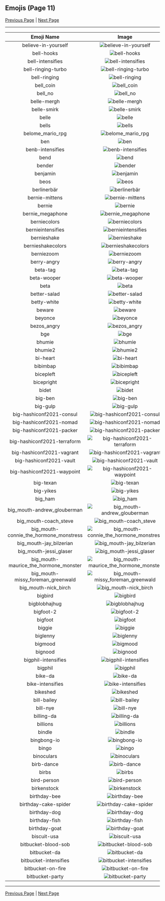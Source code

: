 
## Emojis (Page 11)

[Previous Page](/docs/hc/page-b-0010.md)
  | [Next Page](/docs/hc/page-b-0012.md)

<hr />

|Emoji Name|Image|
| :-: | :-: |
|believe-in-yourself| ![believe-in-yourself](/emojis/hc/believe-in-yourself.png)|
|bell-hooks| ![bell-hooks](/emojis/hc/bell-hooks.png)|
|bell-intensifies| ![bell-intensifies](/emojis/hc/bell-intensifies.gif)|
|bell-ringing-turbo| ![bell-ringing-turbo](/emojis/hc/bell-ringing-turbo.gif)|
|bell-ringing| ![bell-ringing](/emojis/hc/bell-ringing.gif)|
|bell_coin| ![bell_coin](/emojis/hc/bell_coin.png)|
|bell_no| ![bell_no](/emojis/hc/bell_no.png)|
|belle-mergh| ![belle-mergh](/emojis/hc/belle-mergh.png)|
|belle-smirk| ![belle-smirk](/emojis/hc/belle-smirk.gif)|
|belle| ![belle](/emojis/hc/belle.png)|
|bells| ![bells](/emojis/hc/bells.png)|
|belome_mario_rpg| ![belome_mario_rpg](/emojis/hc/belome_mario_rpg.png)|
|ben| ![ben](/emojis/hc/ben.png)|
|benb-intensifies| ![benb-intensifies](/emojis/hc/benb-intensifies.gif)|
|bend| ![bend](/emojis/hc/bend.png)|
|bender| ![bender](/emojis/hc/bender.gif)|
|benjamin| ![benjamin](/emojis/hc/benjamin.jpg)|
|beos| ![beos](/emojis/hc/beos.png)|
|berlinerbär| ![berlinerbär](/emojis/hc/berlinerbär.png)|
|bernie-mittens| ![bernie-mittens](/emojis/hc/bernie-mittens.png)|
|bernie| ![bernie](/emojis/hc/bernie.png)|
|bernie_megaphone| ![bernie_megaphone](/emojis/hc/bernie_megaphone.jpg)|
|berniecolors| ![berniecolors](/emojis/hc/berniecolors.gif)|
|bernieintensifies| ![bernieintensifies](/emojis/hc/bernieintensifies.gif)|
|bernieshake| ![bernieshake](/emojis/hc/bernieshake.gif)|
|bernieshakecolors| ![bernieshakecolors](/emojis/hc/bernieshakecolors.gif)|
|berniezoom| ![berniezoom](/emojis/hc/berniezoom.gif)|
|berry-angry| ![berry-angry](/emojis/hc/berry-angry.png)|
|beta-tag| ![beta-tag](/emojis/hc/beta-tag.png)|
|beta-wooper| ![beta-wooper](/emojis/hc/beta-wooper.png)|
|beta| ![beta](/emojis/hc/beta.png)|
|better-salad| ![better-salad](/emojis/hc/better-salad.png)|
|betty-white| ![betty-white](/emojis/hc/betty-white.jpg)|
|beware| ![beware](/emojis/hc/beware.png)|
|beyonce| ![beyonce](/emojis/hc/beyonce.png)|
|bezos_angry| ![bezos_angry](/emojis/hc/bezos_angry.png)|
|bge| ![bge](/emojis/hc/bge.jpg)|
|bhumie| ![bhumie](/emojis/hc/bhumie.png)|
|bhumie2| ![bhumie2](/emojis/hc/bhumie2.png)|
|bi-heart| ![bi-heart](/emojis/hc/bi-heart.png)|
|bibimbap| ![bibimbap](/emojis/hc/bibimbap.png)|
|bicepleft| ![bicepleft](/emojis/hc/bicepleft.png)|
|bicepright| ![bicepright](/emojis/hc/bicepright.png)|
|bidet| ![bidet](/emojis/hc/bidet.jpg)|
|big-ben| ![big-ben](/emojis/hc/big-ben.png)|
|big-gulp| ![big-gulp](/emojis/hc/big-gulp.gif)|
|big-hashiconf2021-consul| ![big-hashiconf2021-consul](/emojis/hc/big-hashiconf2021-consul.png)|
|big-hashiconf2021-nomad| ![big-hashiconf2021-nomad](/emojis/hc/big-hashiconf2021-nomad.png)|
|big-hashiconf2021-packer| ![big-hashiconf2021-packer](/emojis/hc/big-hashiconf2021-packer.png)|
|big-hashiconf2021-terraform| ![big-hashiconf2021-terraform](/emojis/hc/big-hashiconf2021-terraform.png)|
|big-hashiconf2021-vagrant| ![big-hashiconf2021-vagrant](/emojis/hc/big-hashiconf2021-vagrant.png)|
|big-hashiconf2021-vault| ![big-hashiconf2021-vault](/emojis/hc/big-hashiconf2021-vault.png)|
|big-hashiconf2021-waypoint| ![big-hashiconf2021-waypoint](/emojis/hc/big-hashiconf2021-waypoint.png)|
|big-texan| ![big-texan](/emojis/hc/big-texan.png)|
|big-yikes| ![big-yikes](/emojis/hc/big-yikes.png)|
|big_ham| ![big_ham](/emojis/hc/big_ham.gif)|
|big_mouth-andrew_glouberman| ![big_mouth-andrew_glouberman](/emojis/hc/big_mouth-andrew_glouberman.png)|
|big_mouth-coach_steve| ![big_mouth-coach_steve](/emojis/hc/big_mouth-coach_steve.png)|
|big_mouth-connie_the_hormone_monstress| ![big_mouth-connie_the_hormone_monstress](/emojis/hc/big_mouth-connie_the_hormone_monstress.png)|
|big_mouth-jay_bilzerian| ![big_mouth-jay_bilzerian](/emojis/hc/big_mouth-jay_bilzerian.png)|
|big_mouth-jessi_glaser| ![big_mouth-jessi_glaser](/emojis/hc/big_mouth-jessi_glaser.png)|
|big_mouth-maurice_the_hormone_monster| ![big_mouth-maurice_the_hormone_monster](/emojis/hc/big_mouth-maurice_the_hormone_monster.png)|
|big_mouth-missy_foreman_greenwald| ![big_mouth-missy_foreman_greenwald](/emojis/hc/big_mouth-missy_foreman_greenwald.png)|
|big_mouth-nick_birch| ![big_mouth-nick_birch](/emojis/hc/big_mouth-nick_birch.png)|
|bigbird| ![bigbird](/emojis/hc/bigbird.gif)|
|bigblobhajhug| ![bigblobhajhug](/emojis/hc/bigblobhajhug.png)|
|bigfoot-2| ![bigfoot-2](/emojis/hc/bigfoot-2.png)|
|bigfoot| ![bigfoot](/emojis/hc/bigfoot.jpg)|
|biggie| ![biggie](/emojis/hc/biggie.jpg)|
|biglenny| ![biglenny](/emojis/hc/biglenny.png)|
|bigmood| ![bigmood](/emojis/hc/bigmood.gif)|
|bignood| ![bignood](/emojis/hc/bignood.gif)|
|bigphil-intensifies| ![bigphil-intensifies](/emojis/hc/bigphil-intensifies.gif)|
|bigphil| ![bigphil](/emojis/hc/bigphil.png)|
|bike-da| ![bike-da](/emojis/hc/bike-da.png)|
|bike-intensifies| ![bike-intensifies](/emojis/hc/bike-intensifies.gif)|
|bikeshed| ![bikeshed](/emojis/hc/bikeshed.png)|
|bill-bailey| ![bill-bailey](/emojis/hc/bill-bailey.png)|
|bill-nye| ![bill-nye](/emojis/hc/bill-nye.png)|
|billing-da| ![billing-da](/emojis/hc/billing-da.png)|
|billions| ![billions](/emojis/hc/billions.jpg)|
|bindle| ![bindle](/emojis/hc/bindle.png)|
|bingbong-io| ![bingbong-io](/emojis/hc/bingbong-io.jpg)|
|bingo| ![bingo](/emojis/hc/bingo.png)|
|binoculars| ![binoculars](/emojis/hc/binoculars.png)|
|birb-dance| ![birb-dance](/emojis/hc/birb-dance.gif)|
|birbs| ![birbs](/emojis/hc/birbs.jpg)|
|bird-person| ![bird-person](/emojis/hc/bird-person.png)|
|birkenstock| ![birkenstock](/emojis/hc/birkenstock.png)|
|birthday-bee| ![birthday-bee](/emojis/hc/birthday-bee.png)|
|birthday-cake-spider| ![birthday-cake-spider](/emojis/hc/birthday-cake-spider.png)|
|birthday-dog| ![birthday-dog](/emojis/hc/birthday-dog.png)|
|birthday-fish| ![birthday-fish](/emojis/hc/birthday-fish.png)|
|birthday-goat| ![birthday-goat](/emojis/hc/birthday-goat.png)|
|biscuit-usa| ![biscuit-usa](/emojis/hc/biscuit-usa.png)|
|bitbucket-blood-sob| ![bitbucket-blood-sob](/emojis/hc/bitbucket-blood-sob.png)|
|bitbucket-da| ![bitbucket-da](/emojis/hc/bitbucket-da.png)|
|bitbucket-intensifies| ![bitbucket-intensifies](/emojis/hc/bitbucket-intensifies.gif)|
|bitbucket-on-fire| ![bitbucket-on-fire](/emojis/hc/bitbucket-on-fire.gif)|
|bitbucket-party| ![bitbucket-party](/emojis/hc/bitbucket-party.gif)|

<hr/>

[Previous Page](/docs/hc/page-b-0010.md)
  | [Next Page](/docs/hc/page-b-0012.md)